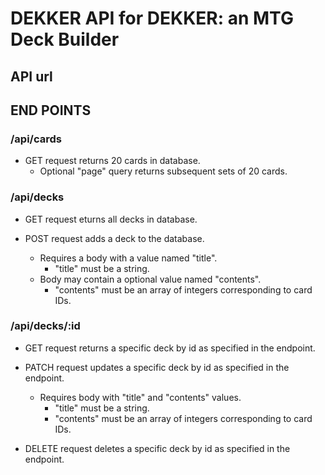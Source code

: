 # DEKKER API for DEKKER: an MTG Deck Builder

## API url



## END POINTS

### /api/cards

* GET request returns 20 cards in database.
  * Optional "page" query returns subsequent sets of 20 cards.

### /api/decks

* GET request eturns all decks in database.

* POST request adds a deck to the database.
  * Requires a body with a value named "title".
    * "title" must be a string.
  * Body may contain a optional value named "contents".
    * "contents" must be an array of integers corresponding to card IDs.

### /api/decks/:id

* GET request returns a specific deck by id as specified in the endpoint.

* PATCH request updates a specific deck by id as specified in the endpoint.
  * Requires body with "title" and "contents" values.
    * "title" must be a string.
    * "contents" must be an array of integers corresponding to card IDs.

* DELETE request deletes a specific deck by id as specified in the endpoint.
